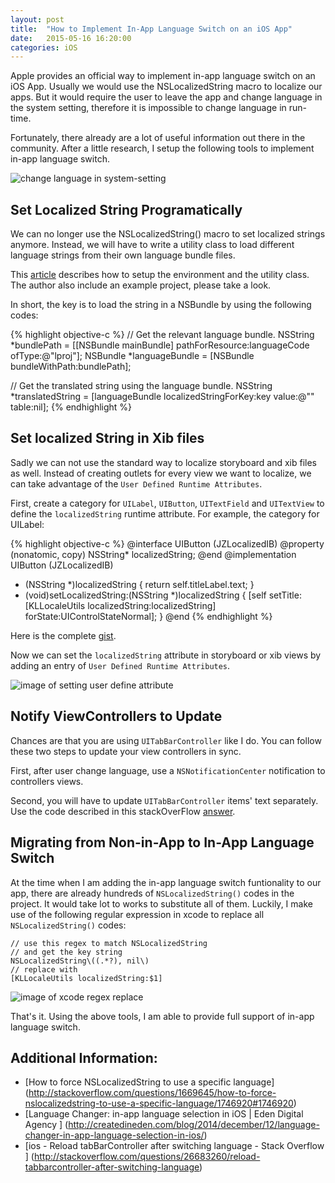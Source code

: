 ```yaml
---
layout: post
title:  "How to Implement In-App Language Switch on an iOS App"
date:   2015-05-16 16:20:00
categories: iOS
---
```


Apple provides an official way to implement in-app language switch on an
iOS App. Usually we would use the NSLocalizedString macro to localize our
apps. But it would require the user to leave the app and change language in the system setting, therefore it is impossible to change language in run-time.

Fortunately, there already are a lot of useful information out there in the community. After a little research, I setup the following tools to implement in-app language switch.

![change language in system-setting]({{site.url}}/images/ios-change-language.png)

## Set Localized String Programatically

We can no longer use the NSLocalizedString() macro to set localized strings anymore.
Instead, we will have to write a utility class to load different language
strings from their own language bundle files. 

This
[article](http://createdineden.com/blog/2014/december/12/language-changer-in-app-language-selection-in-ios/) describes how to setup the environment and the utility class. The author also include an example project, please take a look. 

In short, the key is to load the string in a NSBundle by using the following
codes:

{% highlight objective-c %}
// Get the relevant language bundle.
NSString *bundlePath = [[NSBundle mainBundle]
pathForResource:languageCode ofType:@"lproj"];
NSBundle *languageBundle = [NSBundle bundleWithPath:bundlePath];
            
// Get the translated string using the language bundle.
NSString *translatedString = [languageBundle
localizedStringForKey:key value:@"" table:nil];
{% endhighlight %}

## Set localized String in Xib files

Sadly we can not use the standard way to localize storyboard and xib files as
well. Instead of creating outlets for every view we want to localize, we can
take advantage of the `User Defined Runtime Attributes`.

First, create a category for `UILabel`, `UIButton`, `UITextField` and 
`UITextView` to define the `localizedString` runtime attribute. For example,
the category for UILabel:

{% highlight objective-c %}
@interface UIButton (JZLocalizedIB)
@property (nonatomic, copy) NSString* localizedString;
@end
@implementation UIButton (JZLocalizedIB)
- (NSString *)localizedString {
      return self.titleLabel.text;
}
- (void)setLocalizedString:(NSString *)localizedString {
      [self setTitle:[KLLocaleUtils localizedString:localizedString]
      forState:UIControlStateNormal];
}
@end
{% endhighlight %}

Here is the complete
[gist](https://gist.github.com/haojianzong/35619027a1e60754cf99).

Now we can set the `localizedString` attribute in storyboard or xib views by
adding an entry of `User Defined Runtime Attributes`.

![image of setting user define attribute]({{site.url}}/images/set-user-define-runtime-attributes.png)

## Notify ViewControllers to Update

Chances are that you are using `UITabBarController` like I do. You can follow
these two steps to update your view controllers in sync.

First, after user change language, use a `NSNotificationCenter` notification to  controllers views.

Second, you will have to update `UITabBarController` items' text separately. Use the code described in this
stackOverFlow
[answer](http://stackoverflow.com/questions/26683260/reload-tabbarcontroller-after-switching-language).

## Migrating from Non-in-App to In-App Language Switch

At the time when I am adding the in-app language switch funtionality to our app,
there are already hundreds of `NSLocalizedString()` codes in the project. It
would take lot to works to substitute all of them. Luckily, I make use
of the following regular expression in xcode to replace all
`NSLocalizedString()` codes:

```
// use this regex to match NSLocalizedString
// and get the key string
NSLocalizedString\((.*?), nil\)
// replace with
[KLLocaleUtils localizedString:$1]
```

![image of xcode regex replace]({{site.url}}/images/xcode-regex-replace.png)

That's it. Using the above tools, I am able to provide full support of in-app
language switch.

## Additional Information:
- [How to force NSLocalizedString to use a specific language] (http://stackoverflow.com/questions/1669645/how-to-force-nslocalizedstring-to-use-a-specific-language/1746920#1746920)
- [Language Changer: in-app language selection in iOS | Eden Digital Agency ] (http://createdineden.com/blog/2014/december/12/language-changer-in-app-language-selection-in-ios/)
- [ios - Reload tabBarController after switching language - Stack Overflow ] (http://stackoverflow.com/questions/26683260/reload-tabbarcontroller-after-switching-language)
